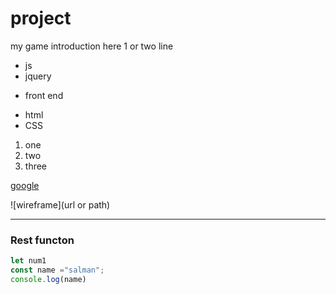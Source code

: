 <!-- md mark down -->

<!-- heading part -->

# project<name of the project>
my game introduction here
1 or two line
<!-- # = h1
## = h2 -->

<!-- unorderlist -->
* js
* jquery
- front end
* html
* CSS

<!-- order list -->
1. one
2. two
3. three


<!-- add links -->
[google](http://google.com)

<!-- add images -->
![wireframe](url or path)


<!-- horizontal line -->

---

### Rest functon
<!-- write the name of the languages -->
```js
let num1
const name ="salman";
console.log(name)
```